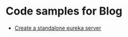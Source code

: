 # Code samples for Blog

* [Create a standalone eureka server](https://jayaprakashjub.in/create-standalone-eureka-server)